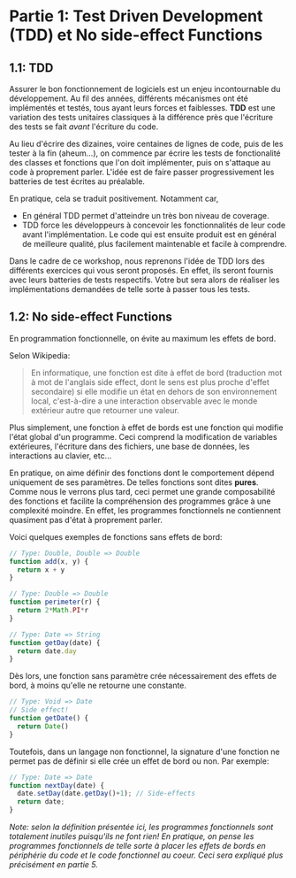 # Partie 1: Test Driven Development (TDD) et No side-effect Functions

## 1.1: TDD
Assurer le bon fonctionnement de logiciels est un enjeu incontournable du développement. Au fil des années, différents mécanismes ont été implémentés et testés, tous ayant leurs forces et faiblesses. __TDD__ est une variation des tests unitaires classiques à la différence près que l'écriture des tests se fait *avant* l'écriture du code.

Au lieu d'écrire des dizaines, voire centaines de lignes de code, puis de les tester à la fin (aheum...), on commence par écrire les tests de fonctionalité des classes et fonctions que l'on doit implémenter, puis on s'attaque au code à proprement parler. L'idée est de faire passer progressivement les batteries de test écrites au préalable.

En pratique, cela se traduit positivement. Notamment car,
- En général TDD permet d'atteindre un très bon niveau de coverage.
- TDD force les développeurs à concevoir les fonctionnalités de leur code avant l'implémentation. Le code qui est ensuite produit est en général de meilleure qualité, plus facilement maintenable et facile à comprendre.

Dans le cadre de ce workshop, nous reprenons l'idée de TDD lors des différents exercices qui vous seront proposés. En effet, ils seront fournis avec leurs batteries de tests respectifs. Votre but sera alors de réaliser les implémentations demandées de telle sorte à passer tous les tests.

## 1.2: No side-effect Functions
En programmation fonctionnelle, on évite au maximum les effets de bord.

Selon Wikipedia:
> En informatique, une fonction est dite à effet de bord (traduction mot à mot de l'anglais side effect, dont le sens est plus proche d'effet secondaire) si elle modifie un état en dehors de son environnement local, c'est-à-dire a une interaction observable avec le monde extérieur autre que retourner une valeur.

Plus simplement, une fonction à effet de bords est une fonction qui modifie l'état global d'un programme. Ceci comprend la modification de variables extérieures, l'écriture dans des fichiers, une base de données, les interactions au clavier, etc...

En pratique, on aime définir des fonctions dont le comportement dépend uniquement de ses paramètres. De telles fonctions sont dites __pures__. Comme nous le verrons plus tard, ceci permet une grande composabilité des fonctions et facilite la compréhension des programmes grâce à une complexité moindre. En effet, les programmes fonctionnels ne contiennent quasiment pas d'état à proprement parler.

Voici quelques exemples de fonctions sans effets de bord:
```js
// Type: Double, Double => Double
function add(x, y) {
  return x + y
}
```

```js
// Type: Double => Double
function perimeter(r) {
  return 2*Math.PI*r
}
  ```
  
```js
// Type: Date => String
function getDay(date) {
  return date.day
}
  ```
  
Dès lors, une fonction sans paramètre crée nécessairement des effets de bord, à moins qu'elle ne retourne une constante.
```js
// Type: Void => Date
// Side effect!
function getDate() {
  return Date()
}
```
  
Toutefois, dans un langage non fonctionnel, la signature d'une fonction ne permet pas de définir si elle crée un effet de bord ou non. Par exemple:
```js
// Type: Date => Date
function nextDay(date) {
  date.setDay(date.getDay()+1); // Side-effects
  return date;
}
```

*Note: selon la définition présentée ici, les programmes fonctionnels sont totalement inutiles puisqu'ils ne font rien! En pratique, on pense les programmes fonctionnels de telle sorte à placer les effets de bords en périphérie du code et le code fonctionnel au coeur. Ceci sera expliqué plus précisément en partie 5.*
